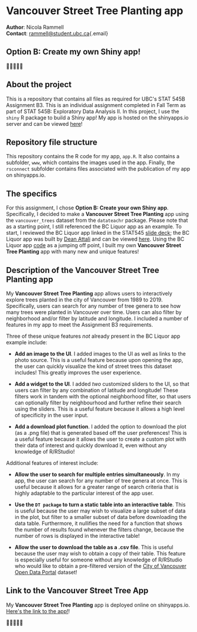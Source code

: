 # Vancouver Street Tree Planting app

**Author**: Nicola Rammell\
**Contact**:
[rammell\@student.ubc.ca](mailto:rammell@student.ubc.ca){.email}

## Option B: Create my own Shiny app!

🌲🌳🌲🌳🌲

## About the project

This is a repository that contains all files as required for UBC's STAT
545B Assignment B3. This is an individual assignment completed in Fall
Term as part of STAT 545B: Exploratory Data Analysis II. In this
project, I use the `shiny` R package to build a Shiny app! My app is
hosted on the shinyapps.io server and can be viewed
[here](https://nicolarammell.shinyapps.io/shiny-app/)!

## Repository file structure

This repository contains the R code for my app, `app.R`. It also
contains a subfolder, `www`, which contains the images used in the app.
Finally, the `rsconnect` subfolder contains files associated with the
publication of my app on shinyapps.io.

## The specifics

For this assignment, I chose **Option B: Create your own Shiny app**.
Specifically, I decided to make a **Vancouver Street Tree Planting** app
using the `vancouver_trees` dataset from the `datateachr` package.
Please note that as a starting point, I still referenced the BC Liquor
app as an example. To start, I reviewed the BC Liquor app linked in the
STAT545 [slide
deck](https://docs.google.com/presentation/d/1dXhqqsD7dPOOdcC5Y7RW--dEU7UfU52qlb0YD3kKeLw/edit#slide=id.p);
the BC Liquor app was built by [Dean
Attali](https://github.com/daattali) and can be viewed
[here](https://daattali.com/shiny/bcl/). Using the BC Liquor app
[code](https://github.com/daattali/shiny-server/tree/master/bcl) as a
jumping off point, I built my own **Vancouver Street Tree Planting** app
with many new and unique features!

## Description of the Vancouver Street Tree Planting app

My **Vancouver Street Tree Planting** app allows users to interactively
explore trees planted in the city of Vancouver from 1989 to 2019.
Specifically, users can search for any number of tree genera to see how
many trees were planted in Vancouver over time. Users can also filter by
neighborhood and/or filter by latitude and longitude. I included a
number of features in my app to meet the Assignment B3 requirements.

Three of these unique features *not* already present in the BC Liquor
app example include:

-   **Add an image to the UI**. I added images to the UI as well as
    links to the photo source. This is a useful feature because upon
    opening the app, the user can quickly visualize the kind of street
    trees this dataset includes! This greatly improves the user
    experience.

-   **Add a widget to the UI**. I added *two* customized sliders to the
    UI, so that users can filter by any combination of latitude and
    longitude! These filters work in tandem with the optional
    neighborhood filter, so that users can optionally filter by
    neighbourhood and further refine their search using the sliders.
    This is a useful feature because it allows a high level of
    specificity in the user input.

-   **Add a download plot function**. I added the option to download the
    plot (as a .png file) that is generated based off the user
    preferences! This is a useful feature because it allows the user to
    create a custom plot with their data of interest and quickly
    download it, even without any knowledge of R/RStudio!

Additional features of interest include:

-   **Allow the user to search for multiple entries simultaneously**. In
    my app, the user can search for any number of tree genera at once.
    This is useful because it allows for a greater range of search
    criteria that is highly adaptable to the particular interest of the
    app user.

-   **Use the `DT package` to turn a static table into an interactive
    table**. This is useful because the user may wish to visualize a
    large subset of data in the plot, but filter to a smaller subset of
    data before downloading the data table. Furthermore, it nullifies
    the need for a function that shows the number of results found
    whenever the filters change, because the number of rows is displayed
    in the interactive table!

-   **Allow the user to download the table as a .csv file**. This is
    useful because the user may wish to obtain a copy of their table.
    This feature is especially useful for someone without any knowledge
    of R/RStudio who would like to obtain a pre-filtered version of the
    [City of Vancouver Open Data
    Portal](https://opendata.vancouver.ca/explore/dataset/street-trees/information/?disjunctive.species_name&disjunctive.common_name&disjunctive.on_street&disjunctive.neighbourhood_name)
    dataset!

## Link to the Vancouver Street Tree App

My **Vancouver Street Tree Planting** app is deployed online on
shinyapps.io. [Here's the link to the
app!](https://nicolarammell.shinyapps.io/shiny-app/)!

🌲🌳🌲🌳🌲
